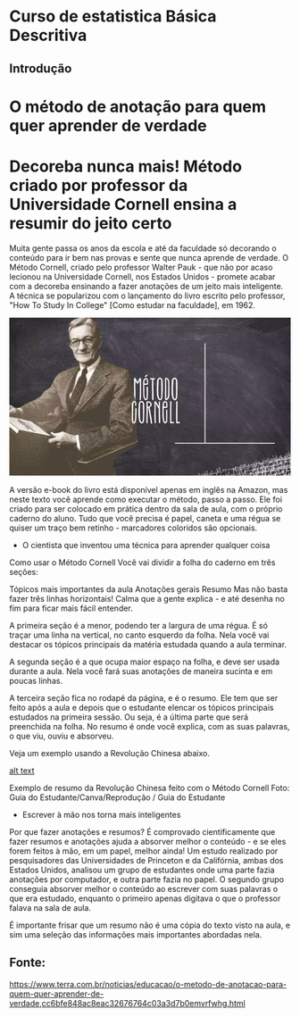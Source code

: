 # Curso de estatistica Básica Descritiva
## Introdução

# O método de anotação para quem quer aprender de verdade 
# Decoreba nunca mais! Método criado por professor da Universidade Cornell ensina a resumir do jeito certo

Muita gente passa os anos da escola e até da faculdade só decorando o conteúdo para ir bem nas provas e sente que nunca aprende de verdade. O Método Cornell, criado pelo professor Walter Pauk - que não por acaso lecionou na Universidade Cornell, nos Estados Unidos - promete acabar com a decoreba ensinando a fazer anotações de um jeito mais inteligente. A técnica se popularizou com o lançamento do livro escrito pelo professor, "How To Study In College" [Como estudar na faculdade], em 1962.


![alt text](2018302777-metodo-cornell.webp)

A versão e-book do livro está disponível apenas em inglês na Amazon, mas neste texto você aprende como executar o método, passo a passo. Ele foi criado para ser colocado em prática dentro da sala de aula, com o próprio caderno do aluno. Tudo que você precisa é papel, caneta e uma régua se quiser um traço bem retinho - marcadores coloridos são opcionais.

+ O cientista que inventou uma técnica para aprender qualquer coisa

Como usar o Método Cornell
Você vai dividir a folha do caderno em três seções:

Tópicos mais importantes da aula
Anotações gerais
Resumo
Mas não basta fazer três linhas horizontais! Calma que a gente explica - e até desenha no fim para ficar mais fácil entender.

A primeira seção é a menor, podendo ter a largura de uma régua. É só traçar uma linha na vertical, no canto esquerdo da folha. Nela você vai destacar os tópicos principais da matéria estudada quando a aula terminar.

A segunda seção é a que ocupa maior espaço na folha, e deve ser usada durante a aula. Nela você fará suas anotações de maneira sucinta e em poucas linhas.

A terceira seção fica no rodapé da página, e é o resumo. Ele tem que ser feito após a aula e depois que o estudante elencar os tópicos principais estudados na primeira sessão. Ou seja, é a última parte que será preenchida na folha. No resumo é onde você explica, com as suas palavras, o que viu, ouviu e absorveu.

Veja um exemplo usando a Revolução Chinesa abaixo.



[alt text](1669847868-exemplo-metodo-cornell.webp)

Exemplo de resumo da Revolução Chinesa feito com o Método Cornell
Foto: Guia do Estudante/Canva/Reprodução / Guia do Estudante
+ Escrever à mão nos torna mais inteligentes

Por que fazer anotações e resumos?
É comprovado cientificamente que fazer resumos e anotações ajuda a absorver melhor o conteúdo - e se eles forem feitos à mão, em um papel, melhor ainda! Um estudo realizado por pesquisadores das Universidades de Princeton e da Califórnia, ambas dos Estados Unidos, analisou um grupo de estudantes onde uma parte fazia anotações por computador, e outra parte fazia no papel. O segundo grupo conseguia absorver melhor o conteúdo ao escrever com suas palavras o que era estudado, enquanto o primeiro apenas digitava o que o professor falava na sala de aula.

É importante frisar que um resumo não é uma cópia do texto visto na aula, e sim uma seleção das informações mais importantes abordadas nela.

## Fonte:
https://www.terra.com.br/noticias/educacao/o-metodo-de-anotacao-para-quem-quer-aprender-de-verdade,cc6bfe848ac8eac32676764c03a3d7b0emvrfwhg.html